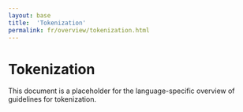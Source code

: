 ```yaml
---
layout: base
title:  'Tokenization'
permalink: fr/overview/tokenization.html
---
```


# Tokenization

This document is a placeholder for the language-specific overview of
guidelines for tokenization.
